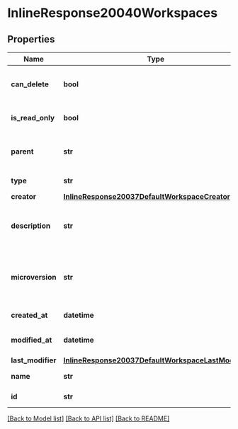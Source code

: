 # InlineResponse20040Workspaces

## Properties
Name | Type | Description | Notes
------------ | ------------- | ------------- | -------------
**can_delete** | **bool** | Whether workspace can be deleted | 
**is_read_only** | **bool** | Whether workspace is read-only | 
**parent** | **str** | ID of workspace&#39;s parent version | 
**type** | **str** | Type of record | 
**creator** | [**InlineResponse20037DefaultWorkspaceCreator**](InlineResponse20037DefaultWorkspaceCreator.md) |  | 
**description** | **str** | User-provided description of workspace | 
**microversion** | **str** | Document microversion ID that is the root of the             workspace branch | 
**created_at** | **datetime** | Creation date | 
**modified_at** | **datetime** | Last modification date | 
**last_modifier** | [**InlineResponse20037DefaultWorkspaceLastModifier**](InlineResponse20037DefaultWorkspaceLastModifier.md) |  | 
**name** | **str** | name of workspace | 
**id** | **str** | ID of workspace | 

[[Back to Model list]](../README.md#documentation-for-models) [[Back to API list]](../README.md#documentation-for-api-endpoints) [[Back to README]](../README.md)


